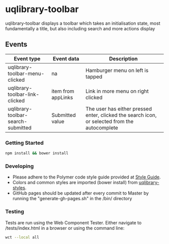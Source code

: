 # uqlibrary-toolbar

uqlibrary-toolbar displays a toolbar which takes an initialisation state, most fundamentally a title, but also 
including search and more actions display

## Events

| Event type                            | Event data             | Description                                                                                   |
| ------------------------------------- | ---------------------- | --------------------------------------------------------------------------------------------- |
| uqlibrary-toolbar-menu-clicked        | na                     | Hamburger menu on left is tapped                                                              |
| uqlibrary-toolbar-link-clicked        | item from appLinks     | Link in more menu on right clicked                                                            |
| uqlibrary-toolbar-search-submitted    | Submitted value        | The user has either pressed enter, clicked the search icon, or selected from the autocomplete |

### Getting Started
```sh
npm install && bower install
```

### Developing
- Please adhere to the Polymer code style guide provided at [Style Guide](http://polymerelements.github.io/style-guide/). 
- Colors and common styles are imported (bower install) from [uqlibrary-styles](http://github.com/uqlibrary/uqlibrary-styles).
- GitHub pages should be updated after every commit to Master by running the "generate-gh-pages.sh" in the /bin/ directory

### Testing
Tests are run using the Web Component Tester. Either navigate to /tests/index.html in a browser or using the command line:
```sh
wct --local all
```
